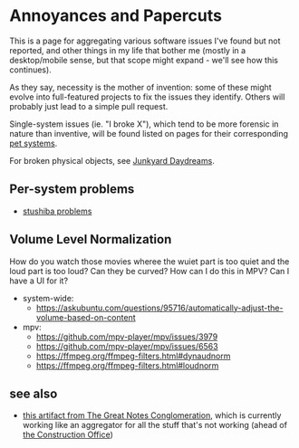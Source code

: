 # Annoyances and Papercuts

This is a page for aggregating various software issues I've found but not reported, and other things in my life that bother me (mostly in a desktop/mobile sense, but that scope might expand - we'll see how this continues).

As they say, necessity is the mother of invention: some of these might evolve into full-featured projects to fix the issues they identify. Others will probably just lead to a simple pull request.

Single-system issues (ie. "I broke X"), which tend to be more forensic in nature than inventive, will be found listed on pages for their corresponding [pet systems][].

[pet systems]: 1c1b77bb-9e37-4d0a-9dd2-5bafbeee15f5.md

For broken physical objects, see [Junkyard Daydreams][JYDD].

[JYDD]: 33bcb20b-5d20-42e5-8eba-15541882e48a.md

## Per-system problems

- [stushiba problems](7a8242c0-f6fc-42a1-a077-b1205bcae73d.md)

## Volume Level Normalization

How do you watch those movies wheree the wuiet part is too quiet and the loud part is too loud? Can they be curved? How can I do this in MPV? Can I have a UI for it?

- system-wide:
  - https://askubuntu.com/questions/95716/automatically-adjust-the-volume-based-on-content
- mpv:
  - https://github.com/mpv-player/mpv/issues/3979
  - https://github.com/mpv-player/mpv/issues/6563
  - https://ffmpeg.org/ffmpeg-filters.html#dynaudnorm
  - https://ffmpeg.org/ffmpeg-filters.html#loudnorm

## see also

- [this artifact from The Great Notes Conglomeration][GYST], which is currently working like an aggregator for all the stuff that's not working (ahead of [the Construction Office][TCO])

[GYST]: 1da0f61f-c2bb-4b9d-99da-e3f07e18556a.md
[TCO]: eb1e81f8-5939-4f85-9930-418044018a75.md
